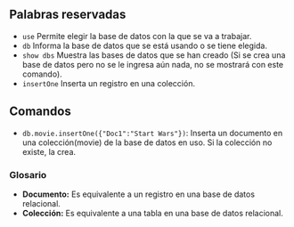 ## Palabras reservadas

- `use` Permite elegir la base de datos con la que se va a trabajar.
- `db` Informa la base de datos que se está usando o se tiene elegida.
- `show dbs` Muestra las bases de datos que se han creado (Si se crea una base de datos pero no se le ingresa aún nada, no se mostrará con este comando).
- `insertOne` Inserta un registro en una colección.

## Comandos


-  `db.movie.insertOne({"Doc1":"Start Wars"})`: Inserta un documento en una colección(movie) de la base de datos en uso. Si la colección no existe, la crea.


### Glosario
- **Documento:** Es equivalente a un registro en una base de datos relacional.
- **Colección:** Es equivalente a una tabla en una base de datos relacional.
